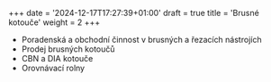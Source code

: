 +++
date = '2024-12-17T17:27:39+01:00'
draft = true
title = 'Brusné kotouče'
weight =  2
+++

- Poradenská a obchodní činnost v brusných a řezacích nástrojích
- Prodej brusných kotoučů
- CBN a DIA kotouče
- Orovnávací rolny